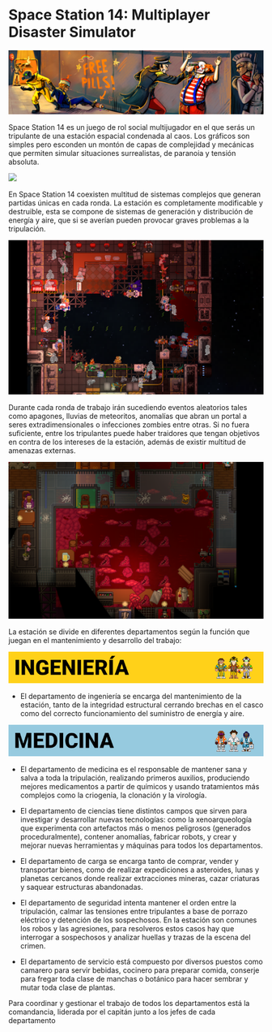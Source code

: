 # Space Station 14: Multiplayer Disaster Simulator

![](ss14-banner.jpg)


Space Station 14 es un juego de rol social multijugador en el que serás un tripulante de una estación espacial condenada al caos.
Los gráficos son simples pero esconden un montón de capas de complejidad y mecánicas que permiten simular situaciones surrealistas, de paranoia y tensión absoluta.

![](judge.gif)

En Space Station 14 coexisten multitud de sistemas complejos que generan partidas únicas en cada ronda. La estación es completamente modificable y destruible, esta se compone de sistemas de generación y distribución de energía y aire, que si se averían pueden provocar graves problemas a la tripulación.

![](destruction.png)

Durante cada ronda de trabajo irán sucediendo eventos aleatorios tales como apagones, lluvias de meteoritos, anomalías que abran un portal a seres extradimensionales o infecciones zombies entre otras. Si no fuera suficiente, entre los tripulantes puede haber traidores que tengan objetivos en contra de los intereses de la estación, además de existir multitud de amenazas externas.

![](flesh-anomaly.png)

La estación se divide en diferentes departamentos según la función que juegan en el mantenimiento y desarrollo del trabajo:

![Departamento de ingeniería](engineering.jpg)

- El departamento de ingeniería se encarga del mantenimiento de la estación, tanto de la integridad estructural cerrando brechas en el casco como del correcto funcionamiento del suministro de energía y aire.

![Departamento de medicina](medical.jpg)

- El departamento de medicina es el responsable de mantener sana y salva a toda la tripulación, realizando primeros auxilios, produciendo mejores medicamentos a partir de químicos y usando tratamientos más complejos como la criogenia, la clonación y la virología.

- El departamento de ciencias tiene distintos campos que sirven para investigar y desarrollar nuevas tecnologías: como la xenoarqueología que experimenta con artefactos más o menos peligrosos (generados proceduralmente), contener anomalías, fabricar robots, y crear y mejorar nuevas herramientas y máquinas para todos los departamentos.

- El departamento de carga se encarga tanto de comprar, vender y transportar bienes, como de realizar expediciones a asteroides, lunas y planetas cercanos donde realizar extracciones mineras, cazar criaturas y saquear estructuras abandonadas.

- El departamento de seguridad intenta mantener el orden entre la tripulación, calmar las tensiones entre tripulantes a base de porrazo eléctrico y detención de los sospechosos. En la estación son comunes los robos y las agresiones, para resolveros estos casos hay que interrogar a sospechosos y analizar huellas y trazas de la escena del crimen.

- El departamento de servicio está compuesto por diversos puestos como camarero para servir bebidas, cocinero para preparar comida, conserje para fregar toda clase de manchas o botánico para hacer sembrar y mutar toda clase de plantas.

Para coordinar y gestionar el trabajo de todos los departamentos está la comandancia, liderada por el capitán junto a los jefes de cada departamento

